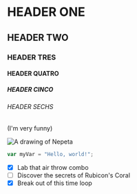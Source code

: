 # HEADER ONE
## HEADER TWO
### HEADER TRES
#### HEADER QUATRO
##### HEADER CINCO
###### HEADER SECHS

(I'm very funny)

![A drawing of Nepeta](https://i.imgur.com/lgKhFQl.jpg)

``` javascript
var myVar = "Hello, world!";
```

- [x] Lab that air throw combo
- [ ] Discover the secrets of Rubicon's Coral
- [x] Break out of this time loop
